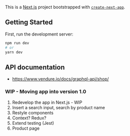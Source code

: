 This is a [Next.js](https://nextjs.org/) project bootstrapped with [`create-next-app`](https://github.com/vercel/next.js/tree/canary/packages/create-next-app).

## Getting Started

First, run the development server:

```bash
npm run dev
# or
yarn dev
```

## API documentation

- https://www.vendure.io/docs/graphql-api/shop/

### WIP - Moving app into version 1.0
1) Redevelop the app in Next.js - WIP
2) Insert a search input, search by product name
3) Restyle components
4) Context? Redux?
5) Extend testing (Jest)
6) Product page
